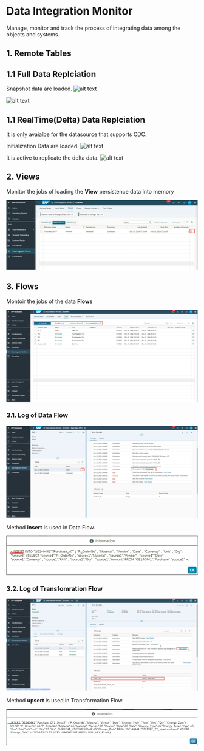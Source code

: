# Data Integration Monitor 

Manage, monitor and track the process of integrating data among the objects and systems.

## 1. Remote Tables
## 1.1 Full Data Replciation

Snapshot data are loaded.
![alt text](/Integration/images/RD1_View.png?raw=true)

![alt text](/Integration/images/RD2_View.png?raw=true)

## 1.1 RealTime(Delta) Data Replciation

It is only avaialbe for the datasource that supports CDC. 

Initialization Data are loaded.
![alt text](/Integration/images/RD3_View.png?raw=true)

It is active to replicate the delta data.
![alt text](/Integration/images/RD4_View.png?raw=true)

## 2. Views

Monitor the jobs of loading the **View** persistence data into memory

![alt text](/Integration/images/DIM_View.png?raw=true)

## 3. Flows

Montoir the jobs of the data **Flows**

![alt text](/Integration/images/Flows_log.png?raw=true)

### 3.1. Log of Data Flow

![alt text](/Integration/images/DF_log.png?raw=true)

Method **insert** is used in Data Flow.

![alt text](/Integration/images/INSERT.png?raw=true)

### 3.2. Log of Transfomration Flow

![alt text](/Integration/images/TF_log.png?raw=true)

Method **upsert** is used in Transformation Flow.

![alt text](/Integration/images/UPSERT.png?raw=true)

